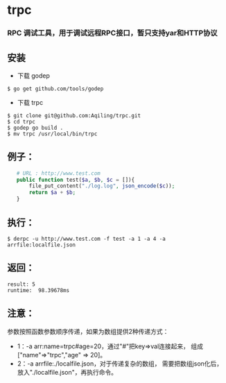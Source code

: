 # trpc

### RPC 调试工具，用于调试远程RPC接口，暂只支持yar和HTTP协议

## 安装

* 下载 godep
```
$ go get github.com/tools/godep
```
* 下载 trpc
```
$ git clone git@github.com:Aqiling/trpc.git
$ cd trpc
$ godep go build .
$ mv trpc /usr/local/bin/trpc
```

## 例子：
```php
   # URL : http://www.test.com
   public function test($a, $b, $c = []){
       file_put_content("./log.log", json_encode($c));
       return $a + $b;
   }
```

## 执行：
```
$ derpc -u http://www.test.com -f test -a 1 -a 4 -a arrfile:localfile.json
```

## 返回：
    result: 5
    runtime:  98.39678ms
    
## 注意：

参数按照函数参数顺序传递，如果为数组提供2种传递方式：
* 1：-a arr:name=trpc#age=20，通过"#"把key=>val连接起来，
组成["name"=>"trpc","age" => 20]。
* 2：-a arrfile:./localfile.json，对于传递复杂的数组，
需要把数组json化后，放入"./localfile.json"，再执行命令。
